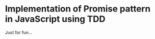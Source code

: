 Implementation of Promise pattern in JavaScript using TDD
======================

Just for fun...


